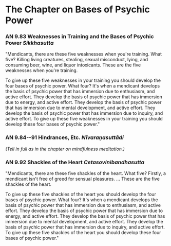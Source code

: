 # The Chapter on Bases of Psychic Power

### AN 9.83 Weaknesses in Training and the Bases of Psychic Power  *Sikkhasutta*

"Mendicants, there are these five weaknesses when you're training. What
five? Killing living creatures, stealing, sexual misconduct, lying, and
consuming beer, wine, and liquor intoxicants. These are the five
weaknesses when you're training.

To give up these five weaknesses in your training you should develop the
four bases of psychic power. What four? It's when a mendicant develops
the basis of psychic power that has immersion due to enthusiasm, and
active effort. They develop the basis of psychic power that has
immersion due to energy, and active effort. They develop the basis of
psychic power that has immersion due to mental development, and active
effort. They develop the basis of psychic power that has immersion due
to inquiry, and active effort. To give up these five weaknesses in your
training you should develop these four bases of psychic power."

<!--pg-->
### AN 9.84--91 Hindrances, Etc.  *Nīvaraṇasuttādi*

*(Tell in full as in the chapter on mindfulness meditation.)*

<!--pg-->
### AN 9.92 Shackles of the Heart  *Cetasovinibandhasutta*

"Mendicants, there are these five shackles of the heart. What five?
Firstly, a mendicant isn't free of greed for sensual pleasures. ...
These are the five shackles of the heart.

To give up these five shackles of the heart you should develop the four
bases of psychic power. What four? It's when a mendicant develops the
basis of psychic power that has immersion due to enthusiasm, and active
effort. They develop the basis of psychic power that has immersion due
to energy, and active effort. They develop the basis of psychic power
that has immersion due to mental development, and active effort. They
develop the basis of psychic power that has immersion due to inquiry,
and active effort. To give up these five shackles of the heart you
should develop these four bases of psychic power."

